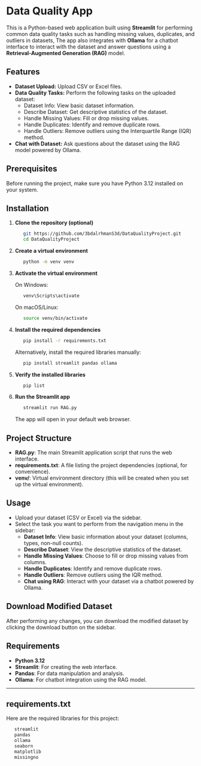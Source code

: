 # Data Quality App

This is a Python-based web application built using
**Streamlit** for performing common data quality tasks such as handling missing values, duplicates,
and outliers in datasets, The app also integrates with **Ollama** for a chatbot
interface to interact with the dataset and answer questions using a **Retrieval-Augmented Generation (RAG)** model.

## Features
- **Dataset Upload:** Upload CSV or Excel files.
- **Data Quality Tasks:** Perform the following tasks on the uploaded dataset:
  - Dataset Info: View basic dataset information.
  - Describe Dataset: Get descriptive statistics of the dataset.
  - Handle Missing Values: Fill or drop missing values.
  - Handle Duplicates: Identify and remove duplicate rows.
  - Handle Outliers: Remove outliers using the Interquartile Range (IQR) method.
- **Chat with Dataset:** Ask questions about the dataset using the RAG model powered by Ollama.

## Prerequisites

Before running the project, make sure you have Python 3.12 installed on your system.

## Installation

1. **Clone the repository (optional)**

   ```bash
      git https://github.com/3bdalrhmanS3d/DataQualityProject.git
      cd DataQualityProject
   ```

2. **Create a virtual environment**

   ```bash
      python -m venv venv
   ```

3. **Activate the virtual environment**

   On Windows:
   ```bash
      venv\Scripts\activate
   ```

   On macOS/Linux:
   ```bash
      source venv/bin/activate
   ```

4. **Install the required dependencies**

   ```bash
      pip install -r requirements.txt
   ```

   Alternatively, install the required libraries manually:

   ```bash
      pip install streamlit pandas ollama
   ```

5. **Verify the installed libraries**

   ```bash
      pip list
   ```

6. **Run the Streamlit app**

   ```bash
      streamlit run RAG.py
   ```

   The app will open in your default web browser.

## Project Structure

- **RAG.py**: The main Streamlit application script that runs the web interface.
- **requirements.txt**: A file listing the project dependencies (optional, for convenience).
- **venv/**: Virtual environment directory (this will be created when you set up the virtual environment).

## Usage

- Upload your dataset (CSV or Excel) via the sidebar.
- Select the task you want to perform from the navigation menu in the sidebar:
  - **Dataset Info**: View basic information about your dataset (columns, types, non-null counts).
  - **Describe Dataset**: View the descriptive statistics of the dataset.
  - **Handle Missing Values**: Choose to fill or drop missing values from columns.
  - **Handle Duplicates**: Identify and remove duplicate rows.
  - **Handle Outliers**: Remove outliers using the IQR method.
  - **Chat using RAG**: Interact with your dataset via a chatbot powered by Ollama.

## Download Modified Dataset

After performing any changes, you can download the modified dataset by clicking the download button on the sidebar.

## Requirements

- **Python 3.12**
- **Streamlit**: For creating the web interface.
- **Pandas**: For data manipulation and analysis.
- **Ollama**: For chatbot integration using the RAG model.

--- 

## requirements.txt

Here are the required libraries for this project:

```txt
   streamlit
   pandas
   ollama
   seaborn
   matplotlib
   missingno
```